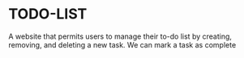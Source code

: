 # TODO-LIST
A website that permits users to manage their to-do list by creating, removing, and deleting a new task. We can mark a task as complete
